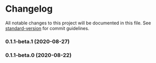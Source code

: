 # Changelog

All notable changes to this project will be documented in this file. See [standard-version](https://github.com/conventional-changelog/standard-version) for commit guidelines.

### 0.1.1-beta.1 (2020-08-27)

### 0.1.1-beta.0 (2020-08-22)
